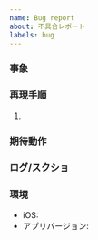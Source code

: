 ```yaml
---
name: Bug report
about: 不具合レポート
labels: bug
---
```



### 事象


### 再現手順
1.


### 期待動作


### ログ/スクショ


### 環境
- iOS:
- アプリバージョン:
